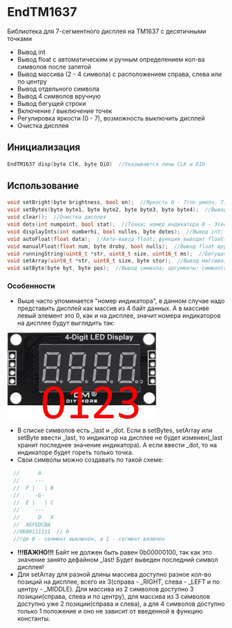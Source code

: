 # EndTM1637
Библиотека для 7-сегментного дисплея на TM1637 с десятичными точками

- Вывод int
- Вывод float с автоматическим и ручным определением кол-ва символов после запятой
- Вывод массива (2 - 4 символа) с расположением справа, слева или по центру
- Вывод отдельного символа
- Вывод 4 символов вручную
- Вывод бегущей строки
- Включение / выключение точек
- Регулировка яркости (0 - 7), возможность выключить дисплей
- Очистка дисплея

## Инициализация
```cpp
EndTM1637 disp(byte ClK, byte DiO)  //Указываются пины CLK и DIO
```
## Использование
```cpp
void setBright(byte brightness, bool on);  //Яркость 0 - 7(по умолч. 7), подстветка включена - 1 или 0(по умолч. 1)
void setBytes(byte byte1, byte byte2, byte byte3, byte byte4);  //Вывод 4 символов вручную(см. список символов в EndTM1637.h)
void clear();  //Очистка дисплея
void dots(int numpoint, bool stat);  //Точки; номер индикатора 0 - 3(если -1 то все точки погаснут), состояние точки 0 или 1(по умолч. 1)
void displayInts(int numberhi, bool nulles, byte dotes);  //Вывод int; аргументы: число int(numberhi), нули слева(1 - вкл, по умолч. 0 - выкл), точки(не используется, вспомогательный аргумент для вывода float)
void autoFloat(float data);  //Авто-вывод float; функция выводит float(data) так, чтобы оно заняло весь дисплей
void manualFloat(float num, byte droby, bool nulls);  //Вывод float вручную; доп. указывается кол-во знаков после запятой, возможность вывести нули слева как в displayInts
void runningString(uint8_t *str, uint8_t size, uint16_t ms);  //Бегущая строка; аргументы: си-строка, размер строки, время в мс между движениями символов
void setArray(uint8_t *str, uint8_t size, byte stor);  //Вывод массива; аргументы: си-строка, размер строки, выравнивание слева, справа или по центру(_LEFT(по умолч.), _RIGHT, _MIDDLE)
void setByte(byte byt, byte pos);  //Вывод символа; аргументы: символ(список см. в EndTM1637.h), номер индикатора
```
### Особенности
- Выше часто упоминается "номер индикатора", в данном случае надо представить дисплей как массив из 4 байт данных. А в массиве левый элемент это 0, как и на дисплее, 
значит номера индикаторов на дисплее будут выглядить так:

![disp](docs/disp.jpg)

- В списке символов есть _last и _dot. Если в setBytes, setArray или setByte ввести _last, то индикатор на дисплее не будет изменен(_last хранит последнее значение индикатора).
  А если ввести _dot, то на индикаторе будет гореть только точка.
- Свои символы можно создавать по такой схеме:
```cpp
  //      A
  //     ---
  //  F |   | B
  //     -G-
  //  E |   | C
  //     ---
  //      D   X
  //  XGFEDCBA
  //0b00111111  // 0
  //где 0 - сенмент выключен, а 1 - сегмент включен
```
- **!!!ВАЖНО!!!** Байт не должен быть равен 0b00000100, так как это значение занято дефайном _last! Будет выведен последний символ дисплея!
- Для setArray для разной длины массива доступно разное кол-во позиций на дисплее, всего их 3(справа - _RIGHT, слева - _LEFT и по центру - _MIDDLE).
  Для массива из 2 символов доступно 3 позиции(справа, слева и по центру), для массива из 3 символов доступно уже 2 позиции(справа и слева),
  а для 4 символов доступно только 1 положение и оно не зависит от введенной в функцию константы.
